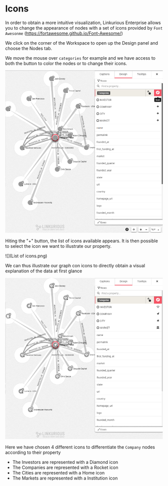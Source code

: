# Icons

In order to obtain a more intuitive visualization, Linkurious Enterprise allows you to change the appearance of nodes with a set of icons provided by ```Font Awesonme``` (https://fortawesome.github.io/Font-Awesome/)

We click on the corner of the Workspace to open up the Design panel and choose the Nodes tab.

We move the mouse over ```categories``` for example and we have access to both the button to color the nodes or to change their icons. 

![](StartIcons.png)

Hiting the "+" button, the list of icons available appears. It is then possible to select the icon we want to illustrate our property.

![](List of icons.png)

We can thus illustrate our graph con icons to directly obtain a visual explanation of the data at first glance

![](End.png)


Here we have chosen 4 different icons to differentiate the ```Company``` nodes according to their property
- The Investors are represented with a Diamond icon
- The Companies are represented with a Rocket icon
- The Cities are represented with a Home icon
- The Markets are represented with a Institution icon